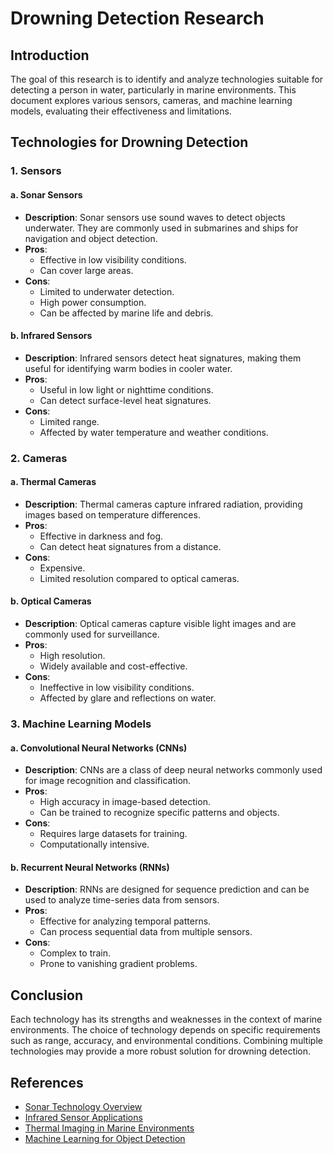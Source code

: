 # Drowning Detection Research

## Introduction
The goal of this research is to identify and analyze technologies suitable for detecting a person in water, particularly in marine environments. This document explores various sensors, cameras, and machine learning models, evaluating their effectiveness and limitations.

## Technologies for Drowning Detection

### 1. Sensors

#### a. Sonar Sensors
- **Description**: Sonar sensors use sound waves to detect objects underwater. They are commonly used in submarines and ships for navigation and object detection.
- **Pros**:
  - Effective in low visibility conditions.
  - Can cover large areas.
- **Cons**:
  - Limited to underwater detection.
  - High power consumption.
  - Can be affected by marine life and debris.

#### b. Infrared Sensors
- **Description**: Infrared sensors detect heat signatures, making them useful for identifying warm bodies in cooler water.
- **Pros**:
  - Useful in low light or nighttime conditions.
  - Can detect surface-level heat signatures.
- **Cons**:
  - Limited range.
  - Affected by water temperature and weather conditions.

### 2. Cameras

#### a. Thermal Cameras
- **Description**: Thermal cameras capture infrared radiation, providing images based on temperature differences.
- **Pros**:
  - Effective in darkness and fog.
  - Can detect heat signatures from a distance.
- **Cons**:
  - Expensive.
  - Limited resolution compared to optical cameras.

#### b. Optical Cameras
- **Description**: Optical cameras capture visible light images and are commonly used for surveillance.
- **Pros**:
  - High resolution.
  - Widely available and cost-effective.
- **Cons**:
  - Ineffective in low visibility conditions.
  - Affected by glare and reflections on water.

### 3. Machine Learning Models

#### a. Convolutional Neural Networks (CNNs)
- **Description**: CNNs are a class of deep neural networks commonly used for image recognition and classification.
- **Pros**:
  - High accuracy in image-based detection.
  - Can be trained to recognize specific patterns and objects.
- **Cons**:
  - Requires large datasets for training.
  - Computationally intensive.

#### b. Recurrent Neural Networks (RNNs)
- **Description**: RNNs are designed for sequence prediction and can be used to analyze time-series data from sensors.
- **Pros**:
  - Effective for analyzing temporal patterns.
  - Can process sequential data from multiple sensors.
- **Cons**:
  - Complex to train.
  - Prone to vanishing gradient problems.

## Conclusion
Each technology has its strengths and weaknesses in the context of marine environments. The choice of technology depends on specific requirements such as range, accuracy, and environmental conditions. Combining multiple technologies may provide a more robust solution for drowning detection.

## References
- [Sonar Technology Overview](https://example.com/sonar)
- [Infrared Sensor Applications](https://example.com/infrared)
- [Thermal Imaging in Marine Environments](https://example.com/thermal)
- [Machine Learning for Object Detection](https://example.com/machine-learning)
